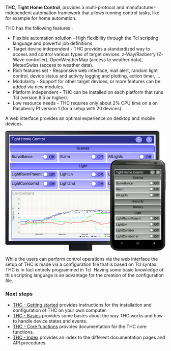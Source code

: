 **THC**, **Tight Home Control**, provides a multi-protocol and manufacturer-independent automation framework that allows running control tasks, like for example for home automation.

THC has the following features :

* Flexible automation solution - High flexibility through the Tcl scripting language and powerful job definitions
* Target device independent - THC provides a standardized way to access and control various types of target devices: z-Way/Razberry (Z-Wave controller), OpenWeatherMap (access to weather data), MeteoSwiss (access to weather data).
* Rich features set - Responsive web interface, mail alert, random light control, device status and activity logging and plotting, action timer, ...
* Modularity - Support for other target devices, or more features can be added via new modules.
* Platform independent - THC can be installed on each platform that runs Tcl (version 8.5 or higher).
* Low resource needs - THC requires only about 2% CPU time on a on Raspberry PI version 1 (for a setup with 20 devices)

A web interface provides an optimal experience on desktop and mobile devices.

![THC web interface](https://github.com/Drolla/thc/blob/master/developper/doc/thc_Web.gif)

While the users can perform control operations via the web interface the setup of THC is made via a configuration file that is based on Tcl syntax.  THC is in fact entirely programmed in Tcl.  Having some basic knowledge of this scripting language is an advantage for the creation of the configuration file.

### Next steps

* [THC - Getting started](https://github.com/Drolla/thc/wiki/THC-Getting-started) provides instructions for the installation and configuration of THC on your own computer.
* [THC - Basics](https://github.com/Drolla/thc/wiki/THC-Basics) provides some basics about the way THC works and how to handle device states and events.
* [THC - Core functions](https://github.com/Drolla/thc/wiki/THC-Core-functions) provides documentation for the THC core functions.
* [THC - Index](https://github.com/Drolla/thc/wiki/THC-Index) provides an index to the different documentation pages and API procedures.
 
